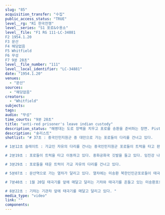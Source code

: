 ```yaml
---
slug: "85"
acquisition_transfer: "수집"
public_access_status: "TRUE"
level__rg: "R1 한국전쟁"
level__series: "S1 포로&수용소"
level__file: "F1 RG 111-LC-34881
F2 1954.1.20
F3 문산
F4 해당없음 
F5 Whitfield
F6 무성
F7 9분 28초"
level__file_number: "111"
level__local_identifier: "LC-34881"
date: "1954.1.20"
venues: 
  - "문산"
sources: 
  - "해당없음"
creators: 
  - "Whitfield"
subjects: 
tags: 
audio: "무성"
time_courts: "9분 28초"
title: "anti-red prisoner's leave indian custody"
description_status: "해병대는 도로 장벽을 치우고 포로를 송환을 준비하는 장면. Pistula 인도 총책임자인 Superistvisor는 차에서 나와 문쪽으로 걸어간다. DMZ에서 자유의 다리(Freedom Gate)를 건너고 달리는 트럭 모습인데 자유의 다리가 복구되기 이전 임시다리이다. 깃발을 들고 있는 새 제복에 미송환 중국인민지원군 포로들이 트럭에 탑승한 채 깃발을 흔들고 있다. 또한 북한인민군 미송환포로들이 기차를 타고 태극기를 흔드는 장면이 있다. "
description: "숏리스트"
shotlist: "# 37초 : 중국인민지원군 중 대만으로 가는 포로들이 다리를 건너고 있다.

# 1분12초 슬레이트 : 가교인 자유의 다리를 건너는 중국인민지원군 포로들이 트럭을 타고 판문점으로 이동하고 있다. 트럭 위에 붉은 깃발이 휘날리고 있다.

# 2분19초 : 포로들이 트럭을 타고 이동하고 있다. 중화공화국 깃발을 들고 있다. 임진강 나루와 연결된 

# 3분29초 : 포로들을 태운 트럭이 가교 자유의 다리를 건너고 있다. 

# 5분07초 : 문산역으로 가는 열차가 달리고 있다. 열차에는 미송환 북한인민군포로들이 태극기를 흔들고 있다. (7분12초) ‘자유’라는 이름의 구급차, “한국인은 철길을 따라 앞으로 가고 중국인은 왼편으로 돌라 길을 따라 가시오”라는 표지판이 나온다. 

# 7분40초 : 1월 20일 태극기를 앞에 매달고 달리는 기차와 태극기를 흔들고 있는 미송환포로들이 기차에서 내려 이동하고 있다. 

# 8분22초 : 기차는 기관차 앞에 태극기를 매달고 달리고 있다. "
media_type: "video"
link: ""
components: 
---
```


